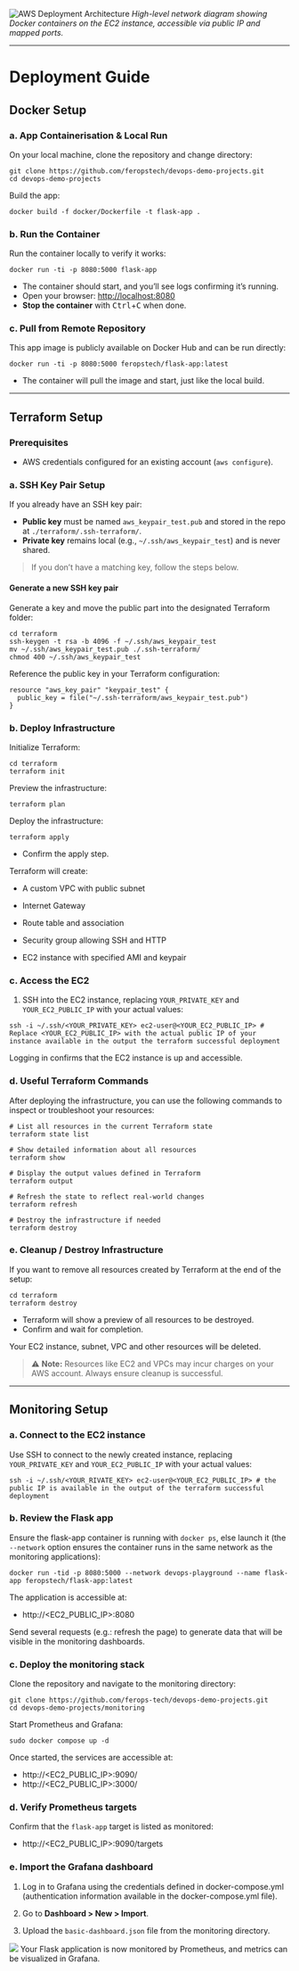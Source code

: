 ![AWS Deployment Architecture](../monitoring/resources/devops-demo-project-diagram.png)
*High-level network diagram showing Docker containers on the EC2 instance, accessible via public IP and mapped ports.*

---

# Deployment Guide

## Docker Setup
### a. App Containerisation & Local Run
On your local machine, clone the repository and change directory:
```shell
git clone https://github.com/feropstech/devops-demo-projects.git
cd devops-demo-projects
```

Build the app:
```shell
docker build -f docker/Dockerfile -t flask-app .
```


### b. Run the Container

Run the container locally to verify it works:

```shell
docker run -ti -p 8080:5000 flask-app
```

- The container should start, and you’ll see logs confirming it’s running.
- Open your browser: [http://localhost:8080](http://localhost:8080)
- **Stop the container** with <kbd>Ctrl</kbd>+<kbd>C</kbd> when done.



### c. Pull from Remote Repository

This app image is publicly available on Docker Hub and can be run directly:
```shell
docker run -ti -p 8080:5000 feropstech/flask-app:latest
```

- The container will pull the image and start, just like the local build.

---


## Terraform Setup

### Prerequisites

- AWS credentials configured for an existing account (`aws configure`).


### a. SSH Key Pair Setup

If you already have an SSH key pair:
- **Public key** must be named `aws_keypair_test.pub` and stored in the repo at `./terraform/.ssh-terraform/`.
- **Private key** remains local (e.g., `~/.ssh/aws_keypair_test`) and is never shared.

>  If you don’t have a matching key, follow the steps below.

#### Generate a new SSH key pair
Generate a key and move the public part into the designated Terraform folder:
```shell
cd terraform
ssh-keygen -t rsa -b 4096 -f ~/.ssh/aws_keypair_test
mv ~/.ssh/aws_keypair_test.pub ./.ssh-terraform/ 
chmod 400 ~/.ssh/aws_keypair_test
```
Reference the public key in your Terraform configuration:
```shell
resource "aws_key_pair" "keypair_test" {
  public_key = file("~/.ssh-terraform/aws_keypair_test.pub")
}
```


### b. Deploy Infrastructure
Initialize Terraform:
```shell
cd terraform
terraform init
```
Preview the infrastructure:
```shell
terraform plan
```
Deploy the infrastructure:
```shell
terraform apply
```
- Confirm the apply step.

Terraform will create:

- A custom VPC with public subnet

- Internet Gateway

- Route table and association

- Security group allowing SSH and HTTP

- EC2 instance with specified AMI and keypair


### c. Access the EC2
1. SSH into the EC2 instance, replacing `YOUR_PRIVATE_KEY` and `YOUR_EC2_PUBLIC_IP` with your actual values:
```shell
ssh -i ~/.ssh/<YOUR_PRIVATE_KEY> ec2-user@<YOUR_EC2_PUBLIC_IP> # Replace <YOUR_EC2_PUBLIC_IP> with the actual public IP of your instance available in the output the terraform successful deployment
```

Logging in confirms that the EC2 instance is up and accessible.


### d. Useful Terraform Commands

After deploying the infrastructure, you can use the following commands to inspect or troubleshoot your resources:

```shell
# List all resources in the current Terraform state
terraform state list

# Show detailed information about all resources
terraform show

# Display the output values defined in Terraform
terraform output

# Refresh the state to reflect real-world changes
terraform refresh

# Destroy the infrastructure if needed
terraform destroy
```




### e. Cleanup / Destroy Infrastructure
If you want to remove all resources created by Terraform at the end of the setup:
```shell
cd terraform
terraform destroy
```
- Terraform will show a preview of all resources to be destroyed. 
- Confirm and wait for completion. 

Your EC2 instance, subnet, VPC and other resources will be deleted.

> ⚠️ **Note:** Resources like EC2 and VPCs may incur charges on your AWS account. Always ensure cleanup is successful.



---
## Monitoring Setup
### a. Connect to the EC2 instance
Use SSH to connect to the newly created instance, replacing `YOUR_PRIVATE_KEY` and `YOUR_EC2_PUBLIC_IP` with your actual values:
```shell
ssh -i ~/.ssh/<YOUR_RIVATE_KEY> ec2-user@<YOUR_EC2_PUBLIC_IP> # the public IP is available in the output of the terraform successful deployment
```

### b. Review the Flask app
Ensure the flask-app container is running with `docker ps`, else launch it (the `--network` option ensures the container runs in the same network as the monitoring applications):
```shell
docker run -tid -p 8080:5000 --network devops-playground --name flask-app feropstech/flask-app:latest
```
The application is accessible at:
- http://<EC2_PUBLIC_IP>:8080

Send several requests (e.g.: refresh the page) to generate data that will be visible in the monitoring dashboards.

### c. Deploy the monitoring stack
Clone the repository and navigate to the monitoring directory:
```shell
git clone https://github.com/ferops-tech/devops-demo-projects.git
cd devops-demo-projects/monitoring
```

Start Prometheus and Grafana:
```shell
sudo docker compose up -d
```

Once started, the services are accessible at:
- http://<EC2_PUBLIC_IP>:9090/
- http://<EC2_PUBLIC_IP>:3000/

### d. Verify Prometheus targets
Confirm that the `flask-app` target is listed as monitored:
- http://<EC2_PUBLIC_IP>:9090/targets


### e. Import the Grafana dashboard
1. Log in to Grafana using the credentials defined in docker-compose.yml (authentication information available in the docker-compose.yml file).

2. Go to **Dashboard > New > Import**.

3. Upload the `basic-dashboard.json` file from the monitoring directory.


![](../monitoring/resources/dashboard.png)
Your Flask application is now monitored by Prometheus, and metrics can be visualized in Grafana.
